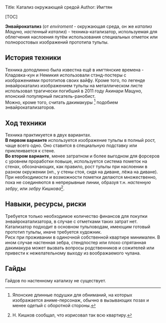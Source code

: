Title: Катализ окружающей средой
Author: Имгтян

[TOC]

**Энвайрокатализ** (от _enviroment_ - окружающая среда, он же _катализ Мацуно, настенный катализ_) - техника-катализатор, используемая для облегчения наслоения путём использования специальных отметок или полноростовых изображений прототипа тульпы.

## История техники

Техника доподлинно была известна ещё в имгтянские времена - Кладовка-кун и Немикия использовали стэнд-постеры с изображениями прототипов своих вайфу. Кроме того, по легенде энвайрокатализ изображением тульпы на металлическом листе использовал трагически погибший в 2011 году Акинари Мацуно, японский популярный писатель-ранобист.  
Можно, кроме того, считать дакимакуры [^1] подобием энвайрокатализаторов.

[^1]: Японские длинные подушки для обниманий, на которых изображается аниме-персонаж, обычно в вызывающих позах и менее одетый с оборотной стороны.

## Ход техники

Техника практикуется в двух вариантах.  
**В первом варианте** используется изображение тульпы в полный рост, чаще всего одно. Оно ставится в специальную подставку или приклеивается к стене.  
**Во втором варианте**, менее затратном и более выгодном для форсеров с уровнем проработки повыше, используется система пометок на стенах, обозначающих, как правило, рост тульпы при наслоении в разном окружении (нп., у стены стоя, сидя на диване, лёжа на диване). При необходимости и возможности пометки делаются множественно, пока не соединяются в непрерывные линии, образуя т.н. _настенную зебру_, или _зебру Кишкова_[^2].

[^2]: Н. Кишков сообщал, что изрисовал так всю квартиру.

## Навыки, ресурсы, риски

Требуется только необходимое количество финансов для покупки энвайрокатализатора, в случае с отметками таких затрат нет. Катализатор подходит в основном тульповодам, имеющим готовый прототип тульпы, иначе требуется художник.  
Риск при проживании в одиночной собственной квартире минимален. В ином случае настенная зебра, стендпостер или плохо спрятанная дакимакура может вызвать вопросы родственников и сожителей или привести к нежелательному выходу из воображаемого чулана.

## Гайды

Гайдов по настенному катализу не существует.